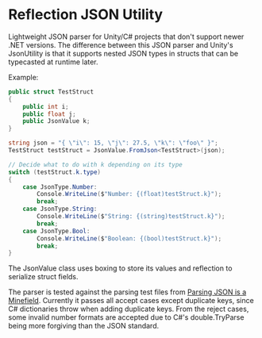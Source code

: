 # Reflection JSON Utility

Lightweight JSON parser for Unity/C# projects that don't support newer .NET versions. The difference between this JSON parser and Unity's JsonUtility is that it supports nested JSON types in structs that can be typecasted at runtime later.

Example:
```csharp
public struct TestStruct
{
    public int i;
    public float j;
    public JsonValue k;
}

string json = "{ \"i\": 15, \"j\": 27.5, \"k\": \"foo\" }";
TestStruct testStruct = JsonValue.FromJson<TestStruct>(json);

// Decide what to do with k depending on its type
switch (testStruct.k.type)
{
    case JsonType.Number:
        Console.WriteLine($"Number: {(float)testStruct.k}");
        break;
    case JsonType.String:
        Console.WriteLine($"String: {(string)testStruct.k}");
        break;
    case JsonType.Bool:
        Console.WriteLine($"Boolean: {(bool)testStruct.k}");
        break;
}
```

The JsonValue class uses boxing to store its values and reflection to serialize struct fields.

The parser is tested against the parsing test files from [Parsing JSON is a Minefield](https://seriot.ch/projects/parsing_json.html). Currently it passes all accept cases except duplicate keys, since C# dictionaries throw when adding duplicate keys. From the reject cases, some invalid number formats are accepted due to C#'s double.TryParse being more forgiving than the JSON standard.